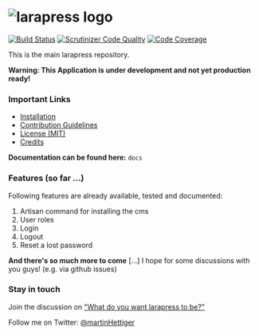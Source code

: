 ![larapress logo](https://raw.githubusercontent.com/larapress-cms/design/master/Logo/PNG/larapress-logo-greyscale.png)
=======
[![Build Status](https://travis-ci.org/larapress-cms/larapress.svg?branch=master)](https://travis-ci.org/larapress-cms/larapress) [![Scrutinizer Code Quality](https://scrutinizer-ci.com/g/larapress-cms/larapress/badges/quality-score.png?s=3a265a450025d10d867b3c114338c1ce605e356e)](https://scrutinizer-ci.com/g/larapress-cms/larapress/) [![Code Coverage](https://scrutinizer-ci.com/g/larapress-cms/larapress/badges/coverage.png?s=be7a4527c3720723d4e168854e7431bd0c10d2bb)](https://scrutinizer-ci.com/g/larapress-cms/larapress/)

This is the main larapress repository.

__Warning: This Application is under development and not yet production ready!__

### Important Links

* [Installation](docs/install.md)
* [Contribution Guidelines](CONTRIBUTING.md)
* [License (MIT)](LICENSE.md)
* [Credits](CREDITS.md)

__Documentation can be found here:__ `docs`

### Features (so far ...)

Following features are already available, tested and documented:

1. Artisan command for installing the cms
2. User roles
3. Login
4. Logout
5. Reset a lost password

__And there's so much more to come__ [...] I hope for some discussions with you guys! (e.g. via github issues)

### Stay in touch

Join the discussion on ["What do you want larapress to be?"](https://github.com/larapress-cms/larapress/issues/22)

Follow me on Twitter: [@martinHettiger](https://twitter.com/martinHettiger)
